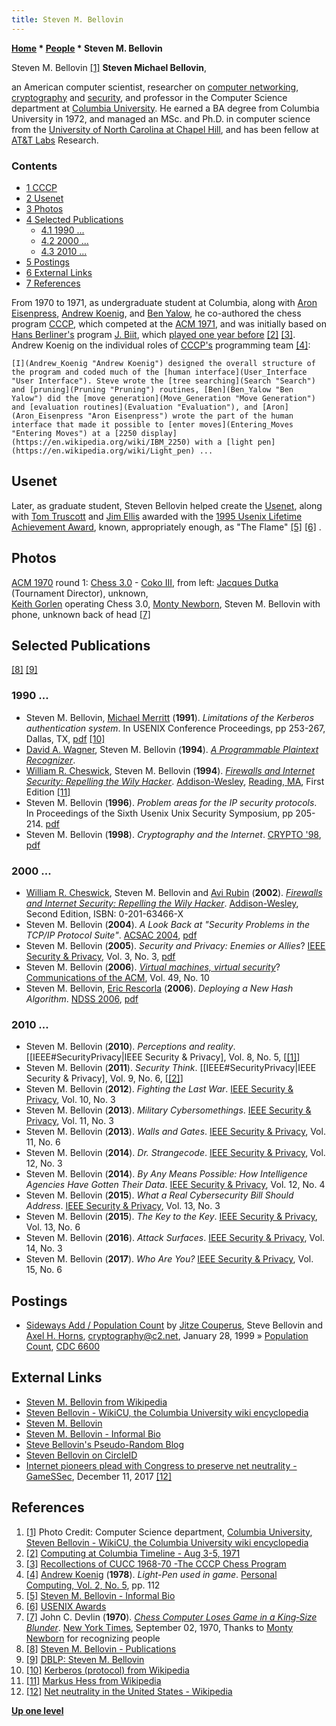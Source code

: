 ```yaml
---
title: Steven M. Bellovin
---
```

**[Home](Home "Home") \* [People](People "People") \* Steven M. Bellovin**



 [](http://www.wikicu.com/File:StevenMBellovin.jpg) Steven M. Bellovin <a id="cite-note-1" href="#cite-ref-1">[1]</a> 
**Steven Michael Bellovin**,  

an American computer scientist, researcher on [computer networking](https://en.wikipedia.org/wiki/Computer_network), [cryptography](https://en.wikipedia.org/wiki/Cryptography) and [security](https://en.wikipedia.org/wiki/Computer_security), and professor in the Computer Science department at [Columbia University](Columbia_University "Columbia University"). He earned a BA degree from Columbia University in 1972, and managed an MSc. and Ph.D. in computer science from the [University of North Carolina at Chapel Hill](https://en.wikipedia.org/wiki/University_of_North_Carolina_at_Chapel_Hill), and has been fellow at [AT&T Labs](https://en.wikipedia.org/wiki/AT%26T_Labs) Research.



### Contents


* [1 CCCP](#cccp)
* [2 Usenet](#usenet)
* [3 Photos](#photos)
* [4 Selected Publications](#selected-publications)
	+ [4.1 1990 ...](#1990-...)
	+ [4.2 2000 ...](#2000-...)
	+ [4.3 2010 ...](#2010-...)
* [5 Postings](#postings)
* [6 External Links](#external-links)
* [7 References](#references)






From 1970 to 1971, as undergraduate student at Columbia, along with [Aron Eisenpress](Aron_Eisenpress "Aron Eisenpress"), [Andrew Koenig](Andrew_Koenig "Andrew Koenig"), and [Ben Yalow](Ben_Yalow "Ben Yalow"), he co-authored the chess program [CCCP](CCCP_(US) "CCCP (US)"), which competed at the [ACM 1971](ACM_1971 "ACM 1971"), and was initially based on [Hans Berliner's](Hans_Berliner "Hans Berliner") program [J. Biit](J._Biit "J. Biit"), which [played one year before](ACM_1970 "ACM 1970") <a id="cite-note-2" href="#cite-ref-2">[2]</a> <a id="cite-note-3" href="#cite-ref-3">[3]</a>. Andrew Koenig on the individual roles of [CCCP's](CCCP_(US) "CCCP (US)") programming team <a id="cite-note-4" href="#cite-ref-4">[4]</a>:




```
[I](Andrew_Koenig "Andrew Koenig") designed the overall structure of the program and coded much of the [human interface](User_Interface "User Interface"). Steve wrote the [tree searching](Search "Search") and [pruning](Pruning "Pruning") routines, [Ben](Ben_Yalow "Ben Yalow") did the [move generation](Move_Generation "Move Generation") and [evaluation routines](Evaluation "Evaluation"), and [Aron](Aron_Eisenpress "Aron Eisenpress") wrote the part of the human interface that made it possible to [enter moves](Entering_Moves "Entering Moves") at a [2250 display](https://en.wikipedia.org/wiki/IBM_2250) with a [light pen](https://en.wikipedia.org/wiki/Light_pen) ...

```

## Usenet


Later, as graduate student, Steven Bellovin helped create the [Usenet](https://en.wikipedia.org/wiki/Usenet), along with [Tom Truscott](Tom_Truscott "Tom Truscott") and [Jim Ellis](https://en.wikipedia.org/wiki/Jim_Ellis_%28computing%29) awarded with the [1995 Usenix Lifetime Achievement Award](https://en.wikipedia.org/wiki/USENIX#USENIX_Lifetime_Achievement_Award), known, appropriately enough, as "The Flame" <a id="cite-note-5" href="#cite-ref-5">[5]</a> <a id="cite-note-6" href="#cite-ref-6">[6]</a> . 



## Photos


 [](File:ACM1970.JPG) 
[ACM 1970](ACM_1970 "ACM 1970") round 1: [Chess 3.0](Chess_(Program) "Chess (Program)") - [Coko III](Coko "Coko"), from left: [Jacques Dutka](Jacques_Dutka "Jacques Dutka") (Tournament Director), unknown,  
[Keith Gorlen](Keith_Gorlen "Keith Gorlen") operating Chess 3.0, [Monty Newborn](Monroe_Newborn "Monroe Newborn"), Steven M. Bellovin with phone, unknown back of head <a id="cite-note-7" href="#cite-ref-7">[7]</a>



## Selected Publications


<a id="cite-note-8" href="#cite-ref-8">[8]</a> <a id="cite-note-9" href="#cite-ref-9">[9]</a>



### 1990 ...


* Steven M. Bellovin, [Michael Merritt](http://www.research.att.com/people/Merritt_Michael/?fbid=lrCaBt3yuXm) (**1991**). *Limitations of the Kerberos authentication system*. In USENIX Conference Proceedings, pp 253-267, Dallas, TX, [pdf](https://www.cs.columbia.edu/~smb/papers/kerblimit.usenix.pdf) <a id="cite-note-10" href="#cite-ref-10">[10]</a>
* [David A. Wagner](https://en.wikipedia.org/wiki/David_A._Wagner), Steven M. Bellovin (**1994**). *[A Programmable Plaintext Recognizer](http://academiccommons.columbia.edu/catalog/ac:127097)*.
* [William R. Cheswick](http://www.cheswick.com/ches/), Steven M. Bellovin (**1994**). *[Firewalls and Internet Security: Repelling the Wily Hacker](https://en.wikipedia.org/wiki/Firewalls_and_Internet_Security)*. [Addison-Wesley](https://en.wikipedia.org/wiki/Addison-Wesley), [Reading, MA](https://en.wikipedia.org/wiki/Reading,_Massachusetts), First Edition <a id="cite-note-11" href="#cite-ref-11">[11]</a>
* Steven M. Bellovin (**1996**). *Problem areas for the IP security protocols*. In Proceedings of the Sixth Usenix Unix Security Symposium, pp 205-214. [pdf](https://www.cs.columbia.edu/~smb/papers/badesp.pdf)
* Steven M. Bellovin (**1998**). *Cryptography and the Internet*. [CRYPTO '98](http://www.informatik.uni-trier.de/~ley/db/conf/crypto/crypto98.html#Bellovin98), [pdf](https://www.cs.columbia.edu/~smb/papers/inet-crypto.pdf)


### 2000 ...


* [William R. Cheswick](http://www.cheswick.com/ches/), Steven M. Bellovin and [Avi Rubin](http://www.avirubin.com/Avi_Rubins_home_page/Home.html) (**2002**). *[Firewalls and Internet Security: Repelling the Wily Hacker](http://www.wilyhacker.com/)*. [Addison-Wesley](https://en.wikipedia.org/wiki/Addison-Wesley), Second Edition, ISBN: 0-201-63466-X
* Steven M. Bellovin (**2004**). *A Look Back at "Security Problems in the TCP/IP Protocol Suite"*. [ACSAC 2004](http://www.informatik.uni-trier.de/~ley/db/conf/acsac/acsac2004.html#Bellovin04), [pdf](https://www.cs.columbia.edu/~smb/papers/acsac-ipext.pdf)
* Steven M. Bellovin (**2005**). *Security and Privacy: Enemies or Allies*? [IEEE Security & Privacy](IEEE#SecurityPrivacy "IEEE"), Vol. 3, No. 3, [pdf](https://www.cs.columbia.edu/~smb/papers/01439512.pdf)
* Steven M. Bellovin (**2006**). *[Virtual machines, virtual security](http://www.csl.sri.com/users/neumann/insiderisks06.html#196)*? [Communications of the ACM](ACM#Communications "ACM"), Vol. 49, No. 10
* Steven M. Bellovin, [Eric Rescorla](http://icannwiki.com/index.php/Eric_Rescorla) (**2006**). *Deploying a New Hash Algorithm*. [NDSS 2006](http://www.informatik.uni-trier.de/~ley/db/conf/ndss/ndss2006.html#BellovinR06), [pdf](https://www.cs.columbia.edu/~smb/papers/new-hash.pdf)


### 2010 ...


* Steven M. Bellovin (**2010**). *Perceptions and reality*. [[IEEE#SecurityPrivacy|IEEE Security & Privacy], Vol. 8, No. 5, [[[1]](https://www.cs.columbia.edu/~smb/papers/cleartext-2010-09.pdf%7Cpdf)]
* Steven M. Bellovin (**2011**). *Security Think*. [[IEEE#SecurityPrivacy|IEEE Security & Privacy], Vol. 9, No. 6, [[[2]](https://www.cs.columbia.edu/~smb/papers/cleartext-2011-12.pdf%7Cpdf)]
* Steven M. Bellovin (**2012**). *Fighting the Last War*. [IEEE Security & Privacy](IEEE#SecurityPrivacy "IEEE"), Vol. 10, No. 3
* Steven M. Bellovin (**2013**). *Military Cybersomethings*. [IEEE Security & Privacy](IEEE#SecurityPrivacy "IEEE"), Vol. 11, No. 3
* Steven M. Bellovin (**2013**). *Walls and Gates*. [IEEE Security & Privacy](IEEE#SecurityPrivacy "IEEE"), Vol. 11, No. 6
* Steven M. Bellovin (**2014**). *Dr. Strangecode*. [IEEE Security & Privacy](IEEE#SecurityPrivacy "IEEE"), Vol. 12, No. 3
* Steven M. Bellovin (**2014**). *By Any Means Possible: How Intelligence Agencies Have Gotten Their Data*. [IEEE Security & Privacy](IEEE#SecurityPrivacy "IEEE"), Vol. 12, No. 4
* Steven M. Bellovin (**2015**). *What a Real Cybersecurity Bill Should Address*. [IEEE Security & Privacy](IEEE#SecurityPrivacy "IEEE"), Vol. 13, No. 3
* Steven M. Bellovin (**2015**). *The Key to the Key*. [IEEE Security & Privacy](IEEE#SecurityPrivacy "IEEE"), Vol. 13, No. 6
* Steven M. Bellovin (**2016**). *Attack Surfaces*. [IEEE Security & Privacy](IEEE#SecurityPrivacy "IEEE"), Vol. 14, No. 3
* Steven M. Bellovin (**2017**). *Who Are You?* [IEEE Security & Privacy](IEEE#SecurityPrivacy "IEEE"), Vol. 15, No. 6


## Postings


* [Sideways Add / Population Count](http://cryptome.org/jya/sadd.htm) by [Jitze Couperus](http://www.couperus.org/), Steve Bellovin and [Axel H. Horns](http://de.linkedin.com/in/horns), [cryptography@c2.net](https://en.wikipedia.org/wiki/C2Net), January 28, 1999 » [Population Count](Population_Count "Population Count"), [CDC 6600](CDC_6600 "CDC 6600")


## External Links


* [Steven M. Bellovin from Wikipedia](https://en.wikipedia.org/wiki/Steven_M._Bellovin)
* [Steven Bellovin - WikiCU, the Columbia University wiki encyclopedia](http://www.wikicu.com/Steven_Bellovin)
* [Steven M. Bellovin](https://www.cs.columbia.edu/~smb/)
* [Steven M. Bellovin - Informal Bio](https://www.cs.columbia.edu/~smb/informal-bio.html)
* [Steve Bellovin's Pseudo-Random Blog](https://www.cs.columbia.edu/~smb/blog/control/)
* [Steven Bellovin on CircleID](http://www.circleid.com/members/3631/)
* [Internet pioneers plead with Congress to preserve net neutrality - GameSSec](http://gamessec.com/internet-pioneers-plead-with-congress-to-preserve-net-neutrality/), December 11, 2017 <a id="cite-note-12" href="#cite-ref-12">[12]</a>


## References


1. <a id="cite-ref-1" href="#cite-note-1">[1]</a> Photo Credit: Computer Science department, [Columbia University](Columbia_University "Columbia University"), [Steven Bellovin - WikiCU, the Columbia University wiki encyclopedia](http://www.wikicu.com/Steven_Bellovin)
2. <a id="cite-ref-2" href="#cite-note-2">[2]</a> [Computing at Columbia Timeline - Aug 3-5, 1971](http://www.columbia.edu/cu/computinghistory/index.html#cccp)
3. <a id="cite-ref-3" href="#cite-note-3">[3]</a> [Recollections of CUCC 1968-70 -The CCCP Chess Program](http://www.columbia.edu/cu/computinghistory/elliott-frank.html#cccp)
4. <a id="cite-ref-4" href="#cite-note-4">[4]</a> [Andrew Koenig](Andrew_Koenig "Andrew Koenig") (**1978**). *Light-Pen used in game*. [Personal Computing, Vol. 2, No. 5](Personal_Computing#2_5 "Personal Computing"), pp. 112
5. <a id="cite-ref-5" href="#cite-note-5">[5]</a> [Steven M. Bellovin - Informal Bio](https://www.cs.columbia.edu/~smb/informal-bio.html)
6. <a id="cite-ref-6" href="#cite-note-6">[6]</a> [USENIX Awards](http://static.usenix.org/directory/awards.html)
7. <a id="cite-ref-7" href="#cite-note-7">[7]</a> John C. Devlin (**1970**). *[Chess Computer Loses Game in a King‐Size Blunder](https://www.nytimes.com/1970/09/02/archives/chess-computer-loses-game-in-a-kingsize-blunder.html)*. [New York Times](https://en.wikipedia.org/wiki/The_New_York_Times), September 02, 1970, Thanks to [Monty Newborn](Monroe_Newborn "Monroe Newborn") for recognizing people
8. <a id="cite-ref-8" href="#cite-note-8">[8]</a> [Steven M. Bellovin - Publications](https://www.cs.columbia.edu/~smb/papers/)
9. <a id="cite-ref-9" href="#cite-note-9">[9]</a> [DBLP: Steven M. Bellovin](http://www.informatik.uni-trier.de/~ley/db/indices/a-tree/b/Bellovin:Steven_M=.html)
10. <a id="cite-ref-10" href="#cite-note-10">[10]</a> [Kerberos (protocol) from Wikipedia](https://en.wikipedia.org/wiki/Kerberos_%28protocol%29)
11. <a id="cite-ref-11" href="#cite-note-11">[11]</a> [Markus Hess from Wikipedia](https://en.wikipedia.org/wiki/Markus_Hess)
12. <a id="cite-ref-12" href="#cite-note-12">[12]</a> [Net neutrality in the United States - Wikipedia](https://en.wikipedia.org/wiki/Net_neutrality_in_the_United_States)

**[Up one level](People "People")**







 
